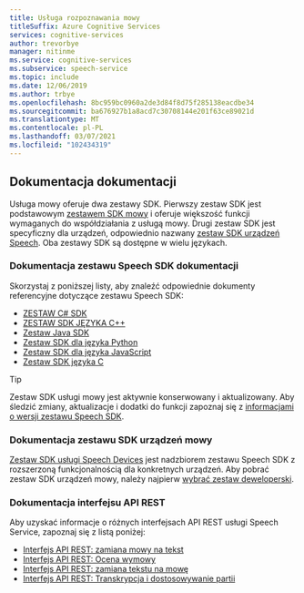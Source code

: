 ```yaml
---
title: Usługa rozpoznawania mowy
titleSuffix: Azure Cognitive Services
services: cognitive-services
author: trevorbye
manager: nitinme
ms.service: cognitive-services
ms.subservice: speech-service
ms.topic: include
ms.date: 12/06/2019
ms.author: trbye
ms.openlocfilehash: 8bc959bc0960a2de3d84f8d75f285138eacdbe34
ms.sourcegitcommit: ba676927b1a8acd7c30708144e201f63ce89021d
ms.translationtype: MT
ms.contentlocale: pl-PL
ms.lasthandoff: 03/07/2021
ms.locfileid: "102434319"
---
```

## <a name="reference-docs"></a>Dokumentacja dokumentacji

Usługa mowy oferuje dwa zestawy SDK. Pierwszy zestaw SDK jest podstawowym [zestawem SDK mowy](../speech-sdk.md) i oferuje większość funkcji wymaganych do współdziałania z usługą mowy. Drugi zestaw SDK jest specyficzny dla urządzeń, odpowiednio nazwany [zestaw SDK urządzeń Speech](../speech-devices-sdk.md). Oba zestawy SDK są dostępne w wielu językach.

### <a name="speech-sdk-reference-docs"></a>Dokumentacja zestawu Speech SDK dokumentacji

Skorzystaj z poniższej listy, aby znaleźć odpowiednie dokumenty referencyjne dotyczące zestawu Speech SDK:

- <a href="https://aka.ms/csspeech/csharpref" target="_blank" rel="noopener">ZESTAW C# SDK </a>
- <a href="https://aka.ms/csspeech/cppref" target="_blank" rel="noopener">ZESTAW SDK JĘZYKA C++ </a>
- <a href="https://aka.ms/csspeech/javaref" target="_blank" rel="noopener">Zestaw Java SDK </a>
- <a href="https://aka.ms/csspeech/pythonref" target="_blank" rel="noopener">Zestaw SDK dla języka Python</a>
- <a href="https://aka.ms/csspeech/javascriptref" target="_blank" rel="noopener">Zestaw SDK dla języka JavaScript</a>
- <a href="https://aka.ms/csspeech/objectivecref" target="_blank" rel="noopener">Zestaw SDK języka C </a>

> [!TIP]
> Zestaw SDK usługi mowy jest aktywnie konserwowany i aktualizowany. Aby śledzić zmiany, aktualizacje i dodatki do funkcji zapoznaj się z [informacjami o wersji zestawu Speech SDK](../releasenotes.md).

### <a name="speech-devices-sdk-reference-docs"></a>Dokumentacja zestawu SDK urządzeń mowy

[Zestaw SDK usługi Speech Devices](../speech-devices-sdk.md) jest nadzbiorem zestawu Speech SDK z rozszerzoną funkcjonalnością dla konkretnych urządzeń. Aby pobrać zestaw SDK urządzeń mowy, należy najpierw [wybrać zestaw deweloperski](../get-speech-devices-sdk.md#choose-a-development-kit).

### <a name="rest-api-references"></a>Dokumentacja interfejsu API REST

Aby uzyskać informacje o różnych interfejsach API REST usługi Speech Service, zapoznaj się z listą poniżej:

- [Interfejs API REST: zamiana mowy na tekst](../rest-speech-to-text.md)
- [Interfejs API REST: Ocena wymowy](../rest-speech-to-text.md#pronunciation-assessment-parameters)
- [Interfejs API REST: zamiana tekstu na mowę](../rest-text-to-speech.md)
- <a href="https://westus.dev.cognitive.microsoft.com/docs/services/speech-to-text-api-v3-0" target="_blank" rel="noopener">Interfejs API REST: Transkrypcja i dostosowywanie partii </a>

